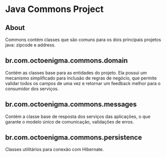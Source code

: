 # Java Commons Project

## About
Commons contém classes que são comuns para os dois principais projetos java: zipcode e address.

## br.com.octoenigma.commons.domain
Contém as classes base para as entidades do projeto. Ela possui um mecanismo simplificado para inclusão de regras de negócio, que permite validar todos os campos de uma vez e retornar um feedback melhor para o consumidor dos serviços.

## br.com.octoenigma.commons.messages
Contém a classe base de resposta dos serviços das aplicações, o que garante o modelo único de comunicação, validações de erros.

## br.com.octoenigma.commons.persistence
Classes utilitários para conexão com Hibernate.
